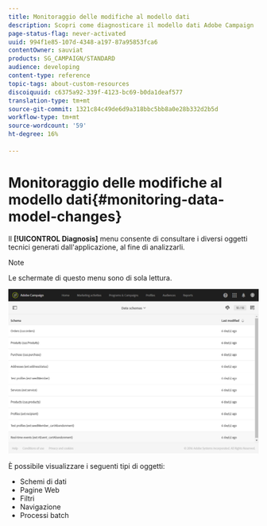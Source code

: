 ```yaml
---
title: Monitoraggio delle modifiche al modello dati
description: Scopri come diagnosticare il modello dati Adobe Campaign .
page-status-flag: never-activated
uuid: 994f1e85-107d-4348-a197-87a95853fca6
contentOwner: sauviat
products: SG_CAMPAIGN/STANDARD
audience: developing
content-type: reference
topic-tags: about-custom-resources
discoiquuid: c6375a92-339f-4123-bc69-b0da1deaf577
translation-type: tm+mt
source-git-commit: 1321c84c49de6d9a318bbc5bb8a0e28b332d2b5d
workflow-type: tm+mt
source-wordcount: '59'
ht-degree: 16%

---
```



# Monitoraggio delle modifiche al modello dati{#monitoring-data-model-changes}

Il **[!UICONTROL Diagnosis]** menu consente di consultare i diversi oggetti tecnici generati dall&#39;applicazione, al fine di analizzarli.

>[!NOTE]
>
>Le schermate di questo menu sono di sola lettura.

![](assets/diagnostic.png)

È possibile visualizzare i seguenti tipi di oggetti:

* Schemi di dati
* Pagine Web
* Filtri
* Navigazione
* Processi batch

